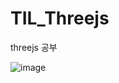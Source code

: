 # TIL_Threejs
threejs 공부

![image](https://github.com/keartt/TIL_Threejs/assets/83094369/5d99d374-102e-4375-b4be-b5712d8f0096)
